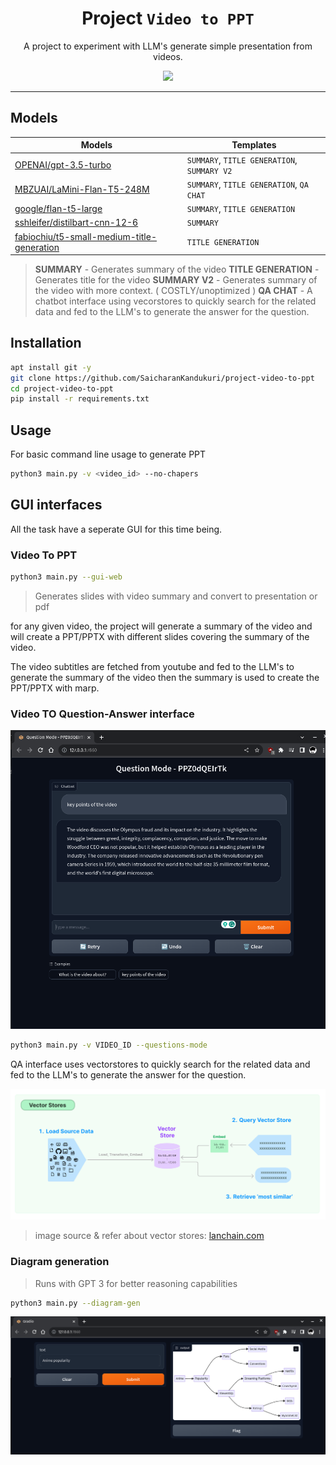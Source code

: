<div align="center">

# Project `Video to PPT`

A project to experiment with LLM's generate simple presentation from videos.

<a href="https://huggingface.co/spaces/zman1x1/yt-video-to-summary">

<img src="https://huggingface.co/datasets/huggingface/badges/resolve/main/open-in-hf-spaces-sm.svg">

</a>

</div>

---

## Models

| Models | Templates |
|-|-|
| [OPENAI/gpt-3.5-turbo](https://platform.openai.com/docs/models/gpt-3-5)| `SUMMARY`, `TITLE GENERATION`, `SUMMARY V2` |
| [MBZUAI/LaMini-Flan-T5-248M](https://huggingface.co/MBZUAI/LaMini-Flan-T5-248M) | `SUMMARY`, `TITLE GENERATION`, `QA CHAT` |
| [google/flan-t5-large](https://huggingface.co/google/flan-t5-large) | `SUMMARY`, `TITLE GENERATION` |
| [sshleifer/distilbart-cnn-12-6](https://huggingface.co/sshleifer/distilbart-cnn-12-6) | `SUMMARY` |
|[fabiochiu/t5-small-medium-title-generation](https://huggingface.co/fabiochiu/t5-small-medium-title-generation) | `TITLE GENERATION` |

> **SUMMARY** - Generates summary of the video
> **TITLE GENERATION** - Generates title for the video
> **SUMMARY V2** - Generates summary of the video with more context. ( COSTLY/unoptimized )
> **QA CHAT** - A chatbot interface using vecorstores to quickly search for the related data and fed to the LLM's to generate the answer for the question.

## Installation

```bash
apt install git -y
git clone https://github.com/SaicharanKandukuri/project-video-to-ppt
cd project-video-to-ppt
pip install -r requirements.txt
```

## Usage

For basic command line usage to generate PPT

```bash
python3 main.py -v <video_id> --no-chapers
```

## GUI interfaces

All the task have a seperate GUI for this time being.

### Video To PPT

```bash
python3 main.py --gui-web
```

> Generates slides with video summary and convert to presentation or pdf

for any given video, the project will generate a summary of the video and will create a PPT/PPTX with different slides covering the summary of the video.

The video subtitles are fetched from youtube and fed to the LLM's to generate the summary of the video then the summary is used to create the PPT/PPTX with marp.

### Video TO Question-Answer interface

![Alt text](images/QAInterface.png)

```bash
python3 main.py -v VIDEO_ID --questions-mode
```

QA interface uses vectorstores to quickly search for the related data and fed to the LLM's to generate the answer for the question.

![Alt text](images/vector_stores.png)
> image source & refer about vector stores: [lanchain.com](https://python.langchain.com/docs/modules/data_connection/vectorstores/)

### Diagram generation

> Runs with GPT 3 for better reasoning capabilities

```bash
python3 main.py --diagram-gen
```

![Diagram Generation](images/diagram_interface.png)
